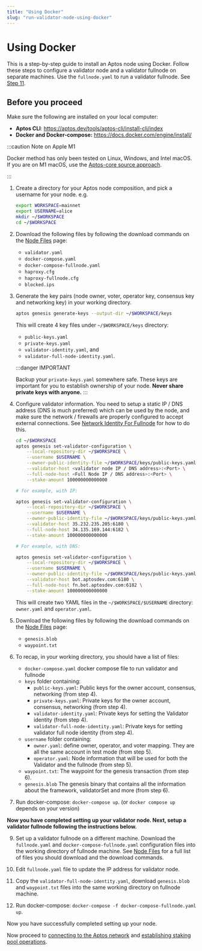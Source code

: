 ```yaml
---
title: "Using Docker"
slug: "run-validator-node-using-docker"
---
```


# Using Docker

This is a step-by-step guide to install an Aptos node using Docker. Follow these steps to configure a validator node and a validator fullnode on separate machines. Use the `fullnode.yaml` to run a validator fullnode. See [Step 11](#docker-vfn).

## Before you proceed

Make sure the following are installed on your local computer:

- **Aptos CLI**: https://aptos.dev/tools/aptos-cli/install-cli/index
- **Docker and Docker-compose:** https://docs.docker.com/engine/install/

:::caution Note on Apple M1

Docker method has only been tested on Linux, Windows, and Intel macOS. If you are on M1 macOS, use the [Aptos-core source approach](./using-source-code.md).

:::

1. Create a directory for your Aptos node composition, and pick a username for your node. e.g.

   ```bash
   export WORKSPACE=mainnet
   export USERNAME=alice
   mkdir ~/$WORKSPACE
   cd ~/$WORKSPACE
   ```

2. Download the following files by following the download commands on the [Node Files](../../../node-files-all-networks/node-files.md) page:

   - `validator.yaml`
   - `docker-compose.yaml`
   - `docker-compose-fullnode.yaml`
   - `haproxy.cfg`
   - `haproxy-fullnode.cfg`
   - `blocked.ips`

3. Generate the key pairs (node owner, voter, operator key, consensus key and networking key) in your working directory.

   ```bash
   aptos genesis generate-keys --output-dir ~/$WORKSPACE/keys
   ```

   This will create 4 key files under `~/$WORKSPACE/keys` directory:

   - `public-keys.yaml`
   - `private-keys.yaml`
   - `validator-identity.yaml`, and
   - `validator-full-node-identity.yaml`.

   :::danger IMPORTANT

   Backup your `private-keys.yaml` somewhere safe. These keys are important for you to establish ownership of your node. **Never share private keys with anyone.**
   :::

4. Configure validator information. You need to setup a static IP / DNS address (DNS is much preferred) which can be used by the node, and make sure the network / firewalls are properly configured to accept external connections. See [Network Identity For Fullnode](../../../full-node/network-identity-fullnode.md) for how to do this.

   ```bash
   cd ~/$WORKSPACE
   aptos genesis set-validator-configuration \
       --local-repository-dir ~/$WORKSPACE \
       --username $USERNAME \
       --owner-public-identity-file ~/$WORKSPACE/keys/public-keys.yaml \
       --validator-host <validator node IP / DNS address>:<Port> \
       --full-node-host <Full Node IP / DNS address>:<Port> \
       --stake-amount 100000000000000

   # for example, with IP:

   aptos genesis set-validator-configuration \
       --local-repository-dir ~/$WORKSPACE \
       --username $USERNAME \
       --owner-public-identity-file ~/$WORKSPACE/keys/public-keys.yaml \
       --validator-host 35.232.235.205:6180 \
       --full-node-host 34.135.169.144:6182 \
       --stake-amount 100000000000000

   # For example, with DNS:

   aptos genesis set-validator-configuration \
       --local-repository-dir ~/$WORKSPACE \
       --username $USERNAME \
       --owner-public-identity-file ~/$WORKSPACE/keys/public-keys.yaml \
       --validator-host bot.aptosdev.com:6180 \
       --full-node-host fn.bot.aptosdev.com:6182 \
       --stake-amount 100000000000000
   ```

   This will create two YAML files in the `~/$WORKSPACE/$USERNAME` directory: `owner.yaml` and `operator.yaml`.

5. Download the following files by following the download commands on the [Node Files](../../../node-files-all-networks/node-files.md) page:

   - `genesis.blob`
   - `waypoint.txt`

6. <span id="docker-files">To recap, in your working directory, you should have a list of files:</span>

   - `docker-compose.yaml` docker compose file to run validator and fullnode
   - `keys` folder containing:
     - `public-keys.yaml`: Public keys for the owner account, consensus, networking (from step 4).
     - `private-keys.yaml`: Private keys for the owner account, consensus, networking (from step 4).
     - `validator-identity.yaml`: Private keys for setting the Validator identity (from step 4).
     - `validator-full-node-identity.yaml`: Private keys for setting validator full node identity (from step 4).
   - `username` folder containing:
     - `owner.yaml`: define owner, operator, and voter mapping. They are all the same account in test mode (from step 5).
     - `operator.yaml`: Node information that will be used for both the Validator and the fullnode (from step 5).
   - `waypoint.txt`: The waypoint for the genesis transaction (from step 6).
   - `genesis.blob` The genesis binary that contains all the information about the framework, validatorSet and more (from step 6).

7. Run docker-compose: `docker-compose up`. (or `docker compose up` depends on your version)

**Now you have completed setting up your validator node. Next, setup a validator fullnode following the instructions below.**

9. <span id="docker-vfn">Set up a validator fullnode on a different machine. Download the `fullnode.yaml` and `docker-compose-fullnode.yaml` configuration files into the working directory of fullnode machine.</span> See [Node Files](../../../node-files-all-networks/node-files.md) for a full list of files you should download and the download commands.

10. Edit `fullnode.yaml` file to update the IP address for validator node.

11. Copy the `validator-full-node-identity.yaml`, download `genesis.blob` and `waypoint.txt` files into the same working directory on fullnode machine.

12. Run docker-compose: `docker-compose -f docker-compose-fullnode.yaml up`.

Now you have successfully completed setting up your node.

Now proceed to [connecting to the Aptos network](../connect-to-aptos-network.md) and [establishing staking pool operations](../staking-pool-operations.md).

<!-- 1.  Optional: if you need to block an ip address simply add it to the bottom of blocked.ips and reload haproxy -->
